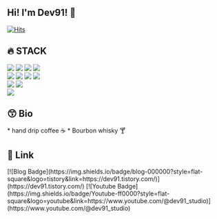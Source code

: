 ## Hi!  I'm Dev91! 👋
[![Hits](https://hits.seeyoufarm.com/api/count/incr/badge.svg?url=https%3A%2F%2Fgithub.com%2FDev-91&count_bg=%2379C83D&title_bg=%23555555&icon=&icon_color=%23E7E7E7&title=hits&edge_flat=false)](https://hits.seeyoufarm.com)

<div align=left>
  <h2>🔥 STACK</h2>
</div>
<div align=left>
  <img src="https://img.shields.io/badge/stm32-03234B?style=for-the-badge&logo=stm32&logoColor=white">
  <img src="https://img.shields.io/badge/esp32-E7352C?style=for-the-badge&logo=esp32&logoColor=white">
  <img src="https://img.shields.io/badge/raspberry%20pi-A22846?style=for-the-badge&logo=raspberrypi&logoColor=white">
  <img src="https://img.shields.io/badge/arduino-00979D?style=for-the-badge&logo=arduino&logoColor=white">
  <br>

  <img src="https://img.shields.io/badge/html5-E34F26?style=for-the-badge&logo=html5&logoColor=white">
  <img src="https://img.shields.io/badge/css-1572B6?style=for-the-badge&logo=css&logoColor=white">
  <img src="https://img.shields.io/badge/javascript-F7DF1E?style=for-the-badge&logo=javascript&logoColor=white">
  <img src="https://img.shields.io/badge/react-61DAFB?style=for-the-badge&logo=react&logoColor=white">
  <br>

  <img src="https://img.shields.io/badge/python-3776AB?style=for-the-badge&logo=python&logoColor=white">
  <img src="https://img.shields.io/badge/fastapi-009688?style=for-the-badge&logo=fastapi&logoColor=white">
  <br>

  <img src="https://img.shields.io/badge/android-3DDC84?style=for-the-badge&logo=android&logoColor=white">
  <br>
</div>


<div align=left>
  <h2>😙 Bio</h2>
</div>
* hand drip coffee ☕
* Bourbon whisky 🍸


<div align=left>
  <h2>🙂 Link</h2>
</div>
<div align=left>
  [![Blog Badge](https://img.shields.io/badge/blog-000000?style=flat-square&logo=tistory&link=https://dev91.tistory.com/)](https://dev91.tistory.com/)
  [![Youtube Badge](https://img.shields.io/badge/Youtube-ff0000?style=flat-square&logo=youtube&link=https://www.youtube.com/@dev91_studio)](https://www.youtube.com/@dev91_studio)
</div>
